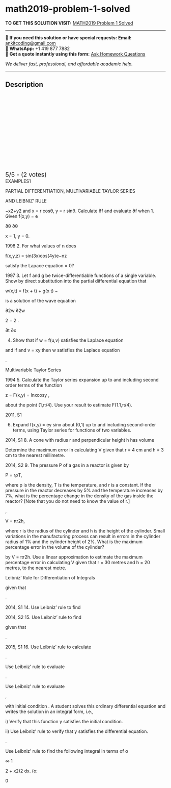 # math2019-problem-1-solved
**TO GET THIS SOLUTION VISIT:** [MATH2019 Problem 1 Solved](https://www.ankitcodinghub.com/product/math2019-problem-class-solved-2/)


---

📩 **If you need this solution or have special requests:** **Email:** ankitcoding@gmail.com  
📱 **WhatsApp:** +1 419 877 7882  
📄 **Get a quote instantly using this form:** [Ask Homework Questions](https://www.ankitcodinghub.com/services/ask-homework-questions/)

*We deliver fast, professional, and affordable academic help.*

---

<h2>Description</h2>



<div class="kk-star-ratings kksr-auto kksr-align-center kksr-valign-top" data-payload="{&quot;align&quot;:&quot;center&quot;,&quot;id&quot;:&quot;117104&quot;,&quot;slug&quot;:&quot;default&quot;,&quot;valign&quot;:&quot;top&quot;,&quot;ignore&quot;:&quot;&quot;,&quot;reference&quot;:&quot;auto&quot;,&quot;class&quot;:&quot;&quot;,&quot;count&quot;:&quot;2&quot;,&quot;legendonly&quot;:&quot;&quot;,&quot;readonly&quot;:&quot;&quot;,&quot;score&quot;:&quot;5&quot;,&quot;starsonly&quot;:&quot;&quot;,&quot;best&quot;:&quot;5&quot;,&quot;gap&quot;:&quot;4&quot;,&quot;greet&quot;:&quot;Rate this product&quot;,&quot;legend&quot;:&quot;5\/5 - (2 votes)&quot;,&quot;size&quot;:&quot;24&quot;,&quot;title&quot;:&quot;MATH2019 Problem 1 Solved&quot;,&quot;width&quot;:&quot;138&quot;,&quot;_legend&quot;:&quot;{score}\/{best} - ({count} {votes})&quot;,&quot;font_factor&quot;:&quot;1.25&quot;}">

<div class="kksr-stars">

<div class="kksr-stars-inactive">
            <div class="kksr-star" data-star="1" style="padding-right: 4px">


<div class="kksr-icon" style="width: 24px; height: 24px;"></div>
        </div>
            <div class="kksr-star" data-star="2" style="padding-right: 4px">


<div class="kksr-icon" style="width: 24px; height: 24px;"></div>
        </div>
            <div class="kksr-star" data-star="3" style="padding-right: 4px">


<div class="kksr-icon" style="width: 24px; height: 24px;"></div>
        </div>
            <div class="kksr-star" data-star="4" style="padding-right: 4px">


<div class="kksr-icon" style="width: 24px; height: 24px;"></div>
        </div>
            <div class="kksr-star" data-star="5" style="padding-right: 4px">


<div class="kksr-icon" style="width: 24px; height: 24px;"></div>
        </div>
    </div>

<div class="kksr-stars-active" style="width: 138px;">
            <div class="kksr-star" style="padding-right: 4px">


<div class="kksr-icon" style="width: 24px; height: 24px;"></div>
        </div>
            <div class="kksr-star" style="padding-right: 4px">


<div class="kksr-icon" style="width: 24px; height: 24px;"></div>
        </div>
            <div class="kksr-star" style="padding-right: 4px">


<div class="kksr-icon" style="width: 24px; height: 24px;"></div>
        </div>
            <div class="kksr-star" style="padding-right: 4px">


<div class="kksr-icon" style="width: 24px; height: 24px;"></div>
        </div>
            <div class="kksr-star" style="padding-right: 4px">


<div class="kksr-icon" style="width: 24px; height: 24px;"></div>
        </div>
    </div>
</div>


<div class="kksr-legend" style="font-size: 19.2px;">
            5/5 - (2 votes)    </div>
    </div>
EXAMPLES1

PARTIAL DIFFERENTIATION, MULTIVARIABLE TAYLOR SERIES

AND LEIBNIZ’ RULE

−x2+y2 and x = r cosθ, y = r sinθ. Calculate ∂f and evaluate ∂f when 1. Given f(x,y) = e

∂θ ∂θ

x = 1, y = 0.

1998 2. For what values of n does

f(x,y,z) = sin(3x)cos(4y)e−nz

satisfy the Lapace equation = 0?

1997 3. Let f and g be twice-differentiable functions of a single variable. Show by direct substitution into the partial differential equation that

w(x,t) = f(x + t) + g(x t) −

is a solution of the wave equation

∂2w ∂2w

2 = 2 .

∂t ∂x

4. Show that if w = f(u,v) satisfies the Laplace equation

and if and v = xy then w satisfies the Laplace equation

.

Multivariable Taylor Series

1994 5. Calculate the Taylor series expansion up to and including second order terms of the function

z = F(x,y) = lnxcosy ,

about the point (1,π/4). Use your result to estimate F(1.1,π/4).

2011, S1

6. Expand f(x,y) = ey sinx about (0,1) up to and including second-order terms, using Taylor series for functions of two variables.

2014, S1 8. A cone with radius r and perpendicular height h has volume

Determine the maximum error in calculating V given that r = 4 cm and h = 3 cm to the nearest millimetre.

2014, S2 9. The pressure P of a gas in a reactor is given by

P = rρT,

where ρ is the density, T is the temperature, and r is a constant. If the pressure in the reactor decreases by 5% and the temperature increases by 7%, what is the percentage change in the density of the gas inside the reactor? [Note that you do not need to know the value of r.]

,

V = πr2h,

where r is the radius of the cylinder and h is the height of the cylinder. Small variations in the manufacturing process can result in errors in the cylinder radius of 1% and the cylinder height of 2%. What is the maximum percentage error in the volume of the cylinder?

by V = πr2h. Use a linear approximation to estimate the maximum percentage error in calculating V given that r = 30 metres and h = 20 metres, to the nearest metre.

Leibniz’ Rule for Differentiation of Integrals

given that

.

2014, S1 14. Use Leibniz’ rule to find

2014, S2 15. Use Leibniz’ rule to find

given that

.

2015, S1 16. Use Leibniz’ rule to calculate

.

Use Leibniz’ rule to evaluate

.

Use Leibniz’ rule to evaluate

,

with initial condition . A student solves this ordinary differential equation and writes the solution in an integral form, i.e.,

i) Verify that this function y satisfies the initial condition.

ii) Use Leibniz’ rule to verify that y satisfies the differential equation.

.

Use Leibniz’ rule to find the following integral in terms of α

∞ 1

2 + x2)2 dx. (α

0
